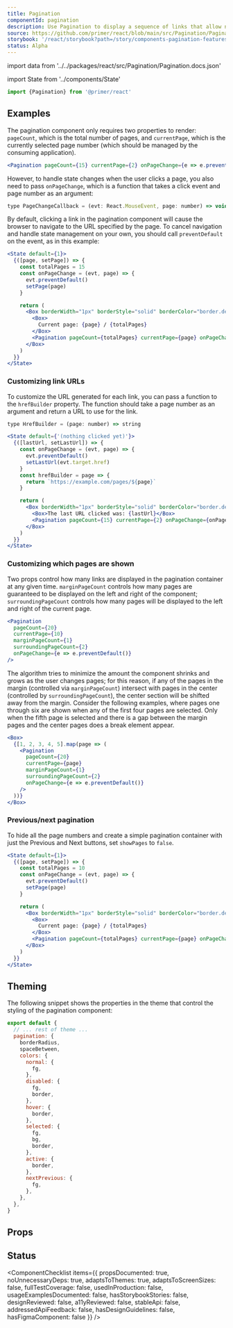 ```yaml
---
title: Pagination
componentId: pagination
description: Use Pagination to display a sequence of links that allow navigation to discrete, related pages.
source: https://github.com/primer/react/blob/main/src/Pagination/Pagination.tsx
storybook: '/react/storybook?path=/story/components-pagination-features--hide-page-numbers'
status: Alpha
---
```


import data from '../../packages/react/src/Pagination/Pagination.docs.json'

import State from '../components/State'

```js
import {Pagination} from '@primer/react'
```

## Examples

The pagination component only requires two properties to render: `pageCount`, which is the total number of pages, and `currentPage`, which is the currently selected page number (which should be managed by the consuming application).

```jsx live
<Pagination pageCount={15} currentPage={2} onPageChange={e => e.preventDefault()} />
```

However, to handle state changes when the user clicks a page, you also need to pass `onPageChange`, which is a function that takes a click event and page number as an argument:

```javascript
type PageChangeCallback = (evt: React.MouseEvent, page: number) => void
```

By default, clicking a link in the pagination component will cause the browser to navigate to the URL specified by the page. To cancel navigation and handle state management on your own, you should call `preventDefault` on the event, as in this example:

```jsx live
<State default={1}>
  {([page, setPage]) => {
    const totalPages = 15
    const onPageChange = (evt, page) => {
      evt.preventDefault()
      setPage(page)
    }

    return (
      <Box borderWidth="1px" borderStyle="solid" borderColor="border.default" borderRadius={2} p={2}>
        <Box>
          Current page: {page} / {totalPages}
        </Box>
        <Pagination pageCount={totalPages} currentPage={page} onPageChange={onPageChange} />
      </Box>
    )
  }}
</State>
```

### Customizing link URLs

To customize the URL generated for each link, you can pass a function to the `hrefBuilder` property. The function should take a page number as an argument and return a URL to use for the link.

```javascript
type HrefBuilder = (page: number) => string
```

```jsx live
<State default={'(nothing clicked yet)'}>
  {([lastUrl, setLastUrl]) => {
    const onPageChange = (evt, page) => {
      evt.preventDefault()
      setLastUrl(evt.target.href)
    }
    const hrefBuilder = page => {
      return `https://example.com/pages/${page}`
    }

    return (
      <Box borderWidth="1px" borderStyle="solid" borderColor="border.default" borderRadius={2} p={2}>
        <Box>The last URL clicked was: {lastUrl}</Box>
        <Pagination pageCount={15} currentPage={2} onPageChange={onPageChange} hrefBuilder={hrefBuilder} />
      </Box>
    )
  }}
</State>
```

### Customizing which pages are shown

Two props control how many links are displayed in the pagination container at any given time. `marginPageCount` controls how many pages are guaranteed to be displayed on the left and right of the component; `surroundingPageCount` controls how many pages will be displayed to the left and right of the current page.

```jsx live
<Pagination
  pageCount={20}
  currentPage={10}
  marginPageCount={1}
  surroundingPageCount={2}
  onPageChange={e => e.preventDefault()}
/>
```

The algorithm tries to minimize the amount the component shrinks and grows as the user changes pages; for this reason, if any of the pages in the margin (controlled via `marginPageCount`) intersect with pages in the center (controlled by `surroundingPageCount`), the center section will be shifted away from the margin. Consider the following examples, where pages one through six are shown when any of the first four pages are selected. Only when the fifth page is selected and there is a gap between the margin pages and the center pages does a break element appear.

```jsx live
<Box>
  {[1, 2, 3, 4, 5].map(page => (
    <Pagination
      pageCount={20}
      currentPage={page}
      marginPageCount={1}
      surroundingPageCount={2}
      onPageChange={e => e.preventDefault()}
    />
  ))}
</Box>
```

### Previous/next pagination

To hide all the page numbers and create a simple pagination container with just the Previous and Next buttons, set `showPages` to `false`.

```jsx live
<State default={1}>
  {([page, setPage]) => {
    const totalPages = 10
    const onPageChange = (evt, page) => {
      evt.preventDefault()
      setPage(page)
    }

    return (
      <Box borderWidth="1px" borderStyle="solid" borderColor="border.default" borderRadius={2} p={2}>
        <Box>
          Current page: {page} / {totalPages}
        </Box>
        <Pagination pageCount={totalPages} currentPage={page} onPageChange={onPageChange} showPages={false} />
      </Box>
    )
  }}
</State>
```

## Theming

The following snippet shows the properties in the theme that control the styling of the pagination component:

```javascript
export default {
  // ... rest of theme ...
  pagination: {
    borderRadius,
    spaceBetween,
    colors: {
      normal: {
        fg,
      },
      disabled: {
        fg,
        border,
      },
      hover: {
        border,
      },
      selected: {
        fg,
        bg,
        border,
      },
      active: {
        border,
      },
      nextPrevious: {
        fg,
      },
    },
  },
}
```

## Props

<ComponentProps data={data} />

## Status

<ComponentChecklist
items={{
    propsDocumented: true,
    noUnnecessaryDeps: true,
    adaptsToThemes: true,
    adaptsToScreenSizes: false,
    fullTestCoverage: false,
    usedInProduction: false,
    usageExamplesDocumented: false,
    hasStorybookStories: false,
    designReviewed: false,
    a11yReviewed: false,
    stableApi: false,
    addressedApiFeedback: false,
    hasDesignGuidelines: false,
    hasFigmaComponent: false
  }}
/>
